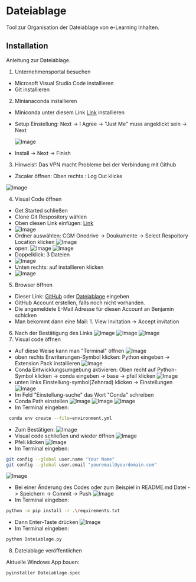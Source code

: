 # Dateiablage

Tool zur Organisation der Dateiablage von e-Learning Inhalten.

## Installation

Anleitung zur Dateiablage.

1. Unternehmensportal besuchen

* Microsoft Visual Studio Code installieren
* Git installieren

2. Minianaconda installieren

* Miniconda unter diesem Link [Link](https://www.anaconda.com/download/success#miniconda) installieren
* Setup Einstellung: Next -> I Agree -> "Just Me" muss angeklickt sein -> Next

  ![Image](https://github.com/DrBenjamin/Dateiablage/blob/78733ca3c744ff51aed75c3398c21696936c1972/Images/1.Miniconda_setup.png?raw=true)
* Install ->  Next -> Finish

3. Hinweis!: Das VPN macht Probleme bei der Verbindung mit Github
* Zscaler öffnen: Oben rechts : Log Out klicke

![Image](https://github.com/DrBenjamin/Dateiablage/blob/53e19c76fcb661d57c289d234f70ebd361d9699d/Images/2.Zscaler.png?raw=true)

4. Visual Code öffnen

* Get Started schließen
* Clone Git Respository wählen
* Oben diesen Link einfügen: [Link](https://github.com/DrBenjamin/Dateiablage?raw=true?raw=true)
* ![Image](https://github.com/DrBenjamin/Dateiablage/blob/f8ae2f8215aebd8e1638e083d3a2d11eb6cffb04/Images/3.Visual_Code.png?raw=true)
* Ordner auswählen: CGM Onedrive -> Doukumente -> Select Respoitory Location klicken
  ![Image](https://github.com/DrBenjamin/Dateiablage/blob/f8ae2f8215aebd8e1638e083d3a2d11eb6cffb04/Images/4.Ordner%20ausw%C3%A4hlen.png?raw=true)
* open:
  ![Image](https://github.com/DrBenjamin/Dateiablage/blob/f8ae2f8215aebd8e1638e083d3a2d11eb6cffb04/Images/5.Open_Respository.png?raw=true)
  ![Image](https://github.com/DrBenjamin/Dateiablage/blob/f8ae2f8215aebd8e1638e083d3a2d11eb6cffb04/Images/6.Accept.png?raw=true)
* Doppelklick: 3 Dateien
* ![Image](https://github.com/DrBenjamin/Dateiablage/blob/f8ae2f8215aebd8e1638e083d3a2d11eb6cffb04/Images/7.Datei_Doppelklick.png?raw=true)
* Unten rechts: auf installieren klicken
* ![Image](https://github.com/DrBenjamin/Dateiablage/blob/f8ae2f8215aebd8e1638e083d3a2d11eb6cffb04/Images/8.Python_Erweiterung.png?raw=true)

5. Browser öffnen

* Dieser Link: [GitHub](https://github.com) oder [Dateiablage](https://github.com/DrBenjamin/Dateiablage?raw=true) eingeben
* GitHub Account erstellen, falls noch nicht vorhanden.
* Die angemeldete E-Mail Adresse für diesen Account an Benjamin schicken
* Man bekommt dann eine Mail: 1. View Invitation -> Accept invitation

6. Nach der Bestätigung des Links
   ![Image](https://github.com/DrBenjamin/Dateiablage/blob/f8ae2f8215aebd8e1638e083d3a2d11eb6cffb04/Images/9.Github_Home.png?raw=true)
   ![Image](https://github.com/DrBenjamin/Dateiablage/blob/f8ae2f8215aebd8e1638e083d3a2d11eb6cffb04/Images/10.Github_Dateiablage.png?raw=true)
   ![Image](https://github.com/DrBenjamin/Dateiablage/blob/f8ae2f8215aebd8e1638e083d3a2d11eb6cffb04/Images/11.Watch_starred.png?raw=true)
7. Visual code öffnen

* Auf diese Weise kann man "Terminal" öffnen
  ![Image](https://github.com/DrBenjamin/Dateiablage/blob/f8ae2f8215aebd8e1638e083d3a2d11eb6cffb04/Images/12.terminal_offnen.png?raw=true)
* oben rechts Erwriterungen-Symbol klicken: Python eingeben -> Extension Pack installieren
  ![Image](https://github.com/DrBenjamin/Dateiablage/blob/f8ae2f8215aebd8e1638e083d3a2d11eb6cffb04/Images/13.Python_Erweiterung.png?raw=true)
* Conda Entwicklungsumgebung aktivieren: Oben recht auf Python-Symbol klicken -> conda eingeben -> base -> pfeil klicken
  ![Image](https://github.com/DrBenjamin/Dateiablage/blob/f8ae2f8215aebd8e1638e083d3a2d11eb6cffb04/Images/14.png?raw=true)
* unten links Einstellung-symbol(Zehnrad) klicken -> Einstellungen
  ![Image](https://github.com/DrBenjamin/Dateiablage/blob/f8ae2f8215aebd8e1638e083d3a2d11eb6cffb04/Images/15.Einstellung.png?raw=true)
* Im Feld "Einstellung-suche" das Wort "Conda" schreiben
* Conda Path einstellen
  ![Image](https://github.com/DrBenjamin/Dateiablage/blob/f8ae2f8215aebd8e1638e083d3a2d11eb6cffb04/Images/16.png?raw=true)
  ![Image](https://github.com/DrBenjamin/Dateiablage/blob/f8ae2f8215aebd8e1638e083d3a2d11eb6cffb04/Images/17.png?raw=true)
  ![Image](https://github.com/DrBenjamin/Dateiablage/blob/f8ae2f8215aebd8e1638e083d3a2d11eb6cffb04/Images/18.png?raw=true)
* Im Terminal eingeben:
```bash
 conda env create --file=environment.yml
 ```
* Zum Bestätigen:
  ![Image](https://github.com/DrBenjamin/Dateiablage/blob/f8ae2f8215aebd8e1638e083d3a2d11eb6cffb04/Images/19.Best%C3%A4tigen.png?raw=true)
* Visual code schließen und wieder öffnen
  ![Image](https://github.com/DrBenjamin/Dateiablage/blob/f8ae2f8215aebd8e1638e083d3a2d11eb6cffb04/Images/20.png?raw=true)
* Pfeli klicken
  ![Image](https://github.com/DrBenjamin/Dateiablage/blob/f8ae2f8215aebd8e1638e083d3a2d11eb6cffb04/Images/21.png?raw=true)
* Im Terminal eingeben:
```bash
git config --global user.name "Your Name"
git config --global user.email "youremail@yourdomain.com"
```
  ![Image](https://github.com/DrBenjamin/Dateiablage/blob/f8ae2f8215aebd8e1638e083d3a2d11eb6cffb04/Images/23.png?raw=true)
* Bei einer Änderung des Codes oder zum Beispiel in README.md Datei -> Speichern -> Commit -> Push
  ![Image](https://github.com/DrBenjamin/Dateiablage/blob/f8ae2f8215aebd8e1638e083d3a2d11eb6cffb04/Images/24.png?raw=true)
* Im Terminal eingeben: 
```bash
python -m pip install -r .\requirements.txt
```
* Dann Enter-Taste drücken
  ![Image](https://github.com/DrBenjamin/Dateiablage/blob/f8ae2f8215aebd8e1638e083d3a2d11eb6cffb04/Images/22.png?raw=true)
* Im Terminal eingeben: 
```bash
python Dateiablage.py
```
8. Dateiablage veröffentlichen

Aktuelle Windows App bauen:
```bash
pyinstaller Dateiablage.spec
```